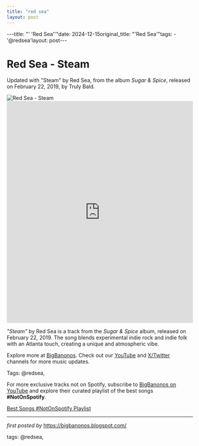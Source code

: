 ```yaml
---
title: "red sea"
layout: post
---
```

---title: "' 'Red Sea''"date: 2024-12-15original_title: "'Red Sea'"tags:  - '@redsea'layout: post---<!-- Title of the Post --><h1 >Red Sea - Steam</h1> <!-- Introductory Text --><p >Updated with "Steam" by Red Sea, from the album *Sugar & Spice*, released on February 22, 2019, by Truly Bald.</p> <!-- Featured Image --><div > <img src="https://shared.cloudflare.steamstatic.com/store_item_assets/steam/apps/2192330/header.jpg?t=1705597421" alt="Red Sea - Steam" /></div> <!-- YouTube Video Embed --><div > <iframe width="100%" height="601" src="https://www.youtube.com/embed/7mMPWlDMfyk" title="Steam" frameborder="0" allow="accelerometer; autoplay; clipboard-write; encrypted-media; gyroscope; picture-in-picture; web-share" referrerpolicy="strict-origin-when-cross-origin" allowfullscreen></iframe></div> <!-- Song Information --><div > <p><em>"Steam"</em> by Red Sea is a track from the *Sugar & Spice* album, released on February 22, 2019. The song blends experimental indie rock and indie folk with an Atlanta touch, creating a unique and atmospheric vibe.</p></div> <!-- Footer Links --><div > <p>Explore more at <a href="https://bigbanonos.blogspot.com/" target="_blank">BigBanonos</a>. Check out our <a href="https://www.youtube.com/@BigBanonos" target="_blank">YouTube</a> and <a href="https://x.com/bigbanonos" target="_blank">X/Twitter</a> channels for more music updates.</p></div> <!-- Tags --><p >Tags: @redsea,</p><!--Subscribe and Playlist Links--><div>    <p>For more exclusive tracks not on Spotify, subscribe to <a href="https://www.youtube.com/@BigBanonos" target="_blank">BigBanonos on YouTube</a> and explore their curated playlist of the best songs <strong>#NotOnSpotify</strong>.</p>    <p><a href="https://www.youtube.com/playlist?list=PLtuNtuTatqI0kFahUCbtbfenC_ET5O_tr" target="_blank">Best Songs #NotOnSpotify Playlist<br /></a></p></div><hr /><p><em>first posted by</em> <a href="https://bigbanonos.blogspot.com/" rel="noopener" target="_new">https://bigbanonos.blogspot.com/</a></p><p>tags: @redsea,</p>
